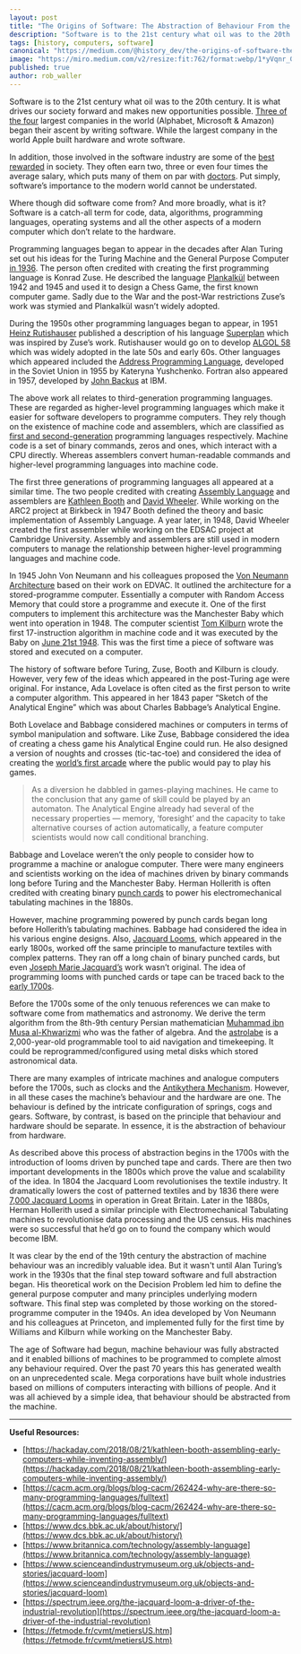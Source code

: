 ```yaml
---
layout: post
title: "The Origins of Software: The Abstraction of Behaviour From the Machine"
description: "Software is to the 21st century what oil was to the 20th century. It is what drives our society forward and makes new opportunities possible."
tags: [history, computers, software]
canonical: "https://medium.com/@history_dev/the-origins-of-software-the-abstraction-of-behaviour-from-the-machine-e9220706fcf9"
image: "https://miro.medium.com/v2/resize:fit:762/format:webp/1*yVqnr_Gpmao3ukhOeXR3Bg.jpeg"
published: true
author: rob_waller
---
```

Software is to the 21st century what oil was to the 20th century. It is what drives our society forward and makes new opportunities possible. [Three of the four](https://en.wikipedia.org/wiki/List_of_public_corporations_by_market_capitalization#2022) largest companies in the world (Alphabet, Microsoft & Amazon) began their ascent by writing software. While the largest company in the world Apple built hardware and wrote software.

In addition, those involved in the software industry are some of the [best rewarded](https://www.glassdoor.co.uk/blog/highest-paying-jobs-uk/) in society. They often earn two, three or even four times the average salary, which puts many of them on par with [doctors](https://www.healthcareers.nhs.uk/explore-roles/doctors/pay-doctors/pay-doctors). Put simply, software’s importance to the modern world cannot be understated.

Where though did software come from? And more broadly, what is it? Software is a catch-all term for code, data, algorithms, programming languages, operating systems and all the other aspects of a modern computer which don’t relate to the hardware.

Programming languages began to appear in the decades after Alan Turing set out his ideas for the Turing Machine and the General Purpose Computer [in 1936](https://medium.com/@history_dev/turing-the-halting-problem-and-the-dawn-of-the-digital-age-3d8bb493addc). The person often credited with creating the first programming language is Konrad Zuse. He described the language [Plankalkül](https://en.wikipedia.org/wiki/Plankalk%C3%BCl) between 1942 and 1945 and used it to design a Chess Game, the first known computer game. Sadly due to the War and the post-War restrictions Zuse’s work was stymied and Plankalkül wasn’t widely adopted.

During the 1950s other programming languages began to appear, in 1951 [Heinz Rutishauser](https://en.wikipedia.org/wiki/Heinz_Rutishauser) published a description of his language [Superplan](https://en.wikipedia.org/wiki/Superplan) which was inspired by Zuse’s work. Rutishauser would go on to develop [ALGOL 58](https://en.wikipedia.org/wiki/ALGOL) which was widely adopted in the late 50s and early 60s. Other languages which appeared included the [Address Programming Language](https://en.wikipedia.org/wiki/Address_programming_language), developed in the Soviet Union in 1955 by Kateryna Yushchenko. Fortran also appeared in 1957, developed by [John Backus](https://en.wikipedia.org/wiki/John_Backus) at IBM.

The above work all relates to third-generation programming languages. These are regarded as higher-level programming languages which make it easier for software developers to programme computers. They rely though on the existence of machine code and assemblers, which are classified as [first and second-generation](https://www.geeksforgeeks.org/generation-programming-languages/) programming languages respectively. Machine code is a set of binary commands, zeros and ones, which interact with a CPU directly. Whereas assemblers convert human-readable commands and higher-level programming languages into machine code.

The first three generations of programming languages all appeared at a similar time. The two people credited with creating [Assembly Language](https://en.wikipedia.org/wiki/Assembly_language) and assemblers are [Kathleen Booth](http://www.computinghistory.org.uk/det/32489/Kathleen-Booth/) and [David Wheeler](https://en.wikipedia.org/wiki/David_Wheeler_(computer_scientist)). While working on the ARC2 project at Birkbeck in 1947 Booth defined the theory and basic implementation of Assembly Language. A year later, in 1948, David Wheeler created the first assembler while working on the EDSAC project at Cambridge University. Assembly and assemblers are still used in modern computers to manage the relationship between higher-level programming languages and machine code.

In 1945 John Von Neumann and his colleagues proposed the [Von Neumann Architecture](https://en.wikipedia.org/wiki/Von_Neumann_architecture) based on their work on EDVAC. It outlined the architecture for a stored-programme computer. Essentially a computer with Random Access Memory that could store a programme and execute it. One of the first computers to implement this architecture was the Manchester Baby which went into operation in 1948. The computer scientist [Tom Kilburn](https://en.wikipedia.org/wiki/Tom_Kilburn) wrote the first 17-instruction algorithm in machine code and it was executed by the Baby on [June 21st 1948](https://en.wikipedia.org/wiki/Manchester_Baby). This was the first time a piece of software was stored and executed on a computer.

The history of software before Turing, Zuse, Booth and Kilburn is cloudy. However, very few of the ideas which appeared in the post-Turing age were original. For instance, Ada Lovelace is often cited as the first person to write a computer algorithm. This appeared in her 1843 paper “Sketch of the Analytical Engine” which was about Charles Babbage’s Analytical Engine.

Both Lovelace and Babbage considered machines or computers in terms of symbol manipulation and software. Like Zuse, Babbage considered the idea of creating a chess game his Analytical Engine could run. He also designed a version of noughts and crosses (tic-tac-toe) and considered the idea of creating the [world’s first arcade](https://www.goodreads.com/book/show/1403028.The_Difference_Engine_) where the public would pay to play his games.

> As a diversion he dabbled in games-playing machines. He came to the conclusion that any game of skill could be played by an automaton. The Analytical Engine already had several of the necessary properties — memory, ‘foresight’ and the capacity to take alternative courses of action automatically, a feature computer scientists would now call conditional branching.

Babbage and Lovelace weren’t the only people to consider how to programme a machine or analogue computer. There were many engineers and scientists working on the idea of machines driven by binary commands long before Turing and the Manchester Baby. Herman Hollerith is often credited with creating binary [punch cards](https://en.wikipedia.org/wiki/Punched_card) to power his electromechanical tabulating machines in the 1880s.

However, machine programming powered by punch cards began long before Hollerith’s tabulating machines. Babbage had considered the idea in his various engine designs. Also, [Jacquard Looms](https://en.wikipedia.org/wiki/Jacquard_machine), which appeared in the early 1800s, worked off the same principle to manufacture textiles with complex patterns. They ran off a long chain of binary punched cards, but even [Joseph Marie Jacquard’s](https://en.wikipedia.org/wiki/Joseph_Marie_Jacquard) work wasn’t original. The idea of programming looms with punched cards or tape can be traced back to the [early 1700s](https://en.wikipedia.org/wiki/Basile_Bouchon).

Before the 1700s some of the only tenuous references we can make to software come from mathematics and astronomy. We derive the term algorithm from the 8th-9th century Persian mathematician [Muhammad ibn Musa al-Khwarizmi](https://en.wikipedia.org/wiki/Muhammad_ibn_Musa_al-Khwarizmi) who was the father of algebra. And the [astrolabe](https://en.wikipedia.org/wiki/Astrolabe) is a 2,000-year-old programmable tool to aid navigation and timekeeping. It could be reprogrammed/configured using metal disks which stored astronomical data.

There are many examples of intricate machines and analogue computers before the 1700s, such as clocks and the [Antikythera Mechanism](https://en.wikipedia.org/wiki/Antikythera_mechanism). However, in all these cases the machine’s behaviour and the hardware are one. The behaviour is defined by the intricate configuration of springs, cogs and gears. Software, by contrast, is based on the principle that behaviour and hardware should be separate. In essence, it is the abstraction of behaviour from hardware.

As described above this process of abstraction begins in the 1700s with the introduction of looms driven by punched tape and cards. There are then two important developments in the 1800s which prove the value and scalability of the idea. In 1804 the Jacquard Loom revolutionises the textile industry. It dramatically lowers the cost of patterned textiles and by 1836 there were [7,000 Jacquard Looms](https://www.scienceandindustrymuseum.org.uk/objects-and-stories/jacquard-loom) in operation in Great Britain. Later in the 1880s, Herman Hollerith used a similar principle with Electromechanical Tabulating machines to revolutionise data processing and the US census. His machines were so successful that he’d go on to found the company which would become IBM.

It was clear by the end of the 19th century the abstraction of machine behaviour was an incredibly valuable idea. But it wasn't until Alan Turing’s work in the 1930s that the final step toward software and full abstraction began. His theoretical work on the Decision Problem led him to define the general purpose computer and many principles underlying modern software. This final step was completed by those working on the stored-programme computer in the 1940s. An idea developed by Von Neumann and his colleagues at Princeton, and implemented fully for the first time by Williams and Kilburn while working on the Manchester Baby.

The age of Software had begun, machine behaviour was fully abstracted and it enabled billions of machines to be programmed to complete almost any behaviour required. Over the past 70 years this has generated wealth on an unprecedented scale. Mega corporations have built whole industries based on millions of computers interacting with billions of people. And it was all achieved by a simple idea, that behaviour should be abstracted from the machine.

---

**Useful Resources:**

- [https://hackaday.com/2018/08/21/kathleen-booth-assembling-early-computers-while-inventing-assembly/](https://hackaday.com/2018/08/21/kathleen-booth-assembling-early-computers-while-inventing-assembly/)
- [https://cacm.acm.org/blogs/blog-cacm/262424-why-are-there-so-many-programming-languages/fulltext](https://cacm.acm.org/blogs/blog-cacm/262424-why-are-there-so-many-programming-languages/fulltext)
- [https://www.dcs.bbk.ac.uk/about/history/](https://www.dcs.bbk.ac.uk/about/history/)
- [https://www.britannica.com/technology/assembly-language](https://www.britannica.com/technology/assembly-language)
- [https://www.scienceandindustrymuseum.org.uk/objects-and-stories/jacquard-loom](https://www.scienceandindustrymuseum.org.uk/objects-and-stories/jacquard-loom)
- [https://spectrum.ieee.org/the-jacquard-loom-a-driver-of-the-industrial-revolution](https://spectrum.ieee.org/the-jacquard-loom-a-driver-of-the-industrial-revolution)
- [https://fetmode.fr/cvmt/metiersUS.htm](https://fetmode.fr/cvmt/metiersUS.htm)